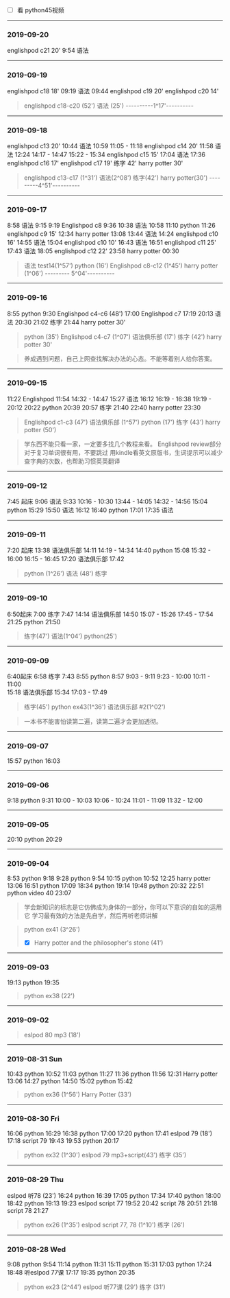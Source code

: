 - [ ] 看 python45视频
***
### 2019-09-20
englishpod c21 20'
9:54 语法

***
### 2019-09-19
englishpod c18 18'
09:19 语法 09:44
englishpod c19 20'
englishpod c20 14'

> englishpod c18-c20 (52')
> 语法 (25')
> ----------1^17'----------


***
### 2019-09-18
englishpod c13 20'
10:44 语法 10:59
11:05 - 11:18
englishpod c14 20'
11:58 语法 12:24
14:17 - 14:47
15:22 - 15:34
englishpod c15 15'
17:04 语法 17:36
englishpod c16 17'
englishpod c17 19'
练字 42'
harry potter 30'

> englishpod c13-c17 (1^31')
> 语法(2^08')
> 练字(42')
> harry potter(30')
> ---------4^51'----------

***
### 2019-09-17
8:58 语法 9:15
9:19 Englishpod c8 9:36
10:38 语法 10:58
11:10 python 11:26
englishpod c9 15'
12:34 harry potter 13:08
13:44 语法 14:24
englishpod c10 16'
14:55 语法 15:04
englishpod c10 10'
16:43 语法 16:51
englishpod c11 25'
17:43 语法 18:05
englishpod c12 22'
23:58 harry potter 00:30
> 语法 test14(1^57')
> python (16')
> Englishpod c8-c12 (1^45')
> harry potter (1^06')
> --------- 5^04'----------
***

### 2019-09-16
8:55 python 9:30
Englishpod c4-c6 (48')
17:00 Englishpod c7 17:19
20:13 语法 20:30
21:02 练字 21:44
harry potter 30'

> python (35')
> Englishpod c4-c7 (1^07')
> 语法俱乐部 (17')
> 练字 (42')
> harry potter 30'

> 养成遇到问题，自己上网查找解决办法的心态。不能等着别人给你答案。
***

### 2019-09-15
11:22 Englishpod 11:54
14:32 - 14:47
15:27 语法 16:12
16:19 - 16:38
19:19 - 20:12
20:22 python 20:39
20:57 练字 21:40
22:40 harry potter 23:30

> Englishpod c1-c3 (47')
> 语法俱乐部 (1^57')
> python (17')
> 练字 (43')
> harry potter (50')

> 学东西不能只看一家，一定要多找几个教程来看。
> Englishpod review部分对于复习单词很有用，不要跳过
> 用kindle看英文原版书，生词提示可以减少查字典的次数，也帮助习惯英英翻译
***

### 2019-09-12
7:45 起床
9:06 语法 9:33
10:16 - 10:30
13:44 - 14:05
14:32 - 14:56
15:04 python 15:29
15:50 语法 16:12
16:40 python 17:01
17:35 语法
***
### 2019-09-11
7:20 起床
13:38 语法俱乐部 14:11
14:19 - 14:34
14:40 python 15:08
15:32 - 16:00
16:15 - 16:45
17:20 语法俱乐部 17:42

> python (1^26')
> 语法 (48')
> 练字

***
### 2019-09-10
6:50起床
7:00 练字 7:47
14:14 语法俱乐部 14:50
15:07 - 15:26
17:45 - 17:54
21:25 python  21:50
> 练字(47')
> 语法(1^04')
> python(25')
***
### 2019-09-09
6:40起床
6:58 练字 7:43
8:55 python 8:57
9:03 - 9:11
9:23 - 10:00
10:11 - 11:00  
15:18 语法俱乐部 15:34
17:03 - 17:49
> 练字(45')
> python ex43(1^36')
> 语法俱乐部 #2(1^02')

> 一本书不能害怕读第二遍，读第二遍才会更加透彻。
***

### 2019-09-07
15:57 python 16:03
***
### 2019-09-06
9:18 python 9:31
10:00 - 10:03 
10:06 - 10:24
11:01 - 11:09
11:32 - 12:00
***
### 2019-09-05
20:10 python 20:29

***
### 2019-09-04
8:53 python 9:18
9:28 python 9:54
10:15 python 10:52
12:25 harry potter 13:06
16:51 python 17:09
18:34 python 19:14
19:48 python 20:32
22:51 python video 40 23:07

> 学会新知识的标志是它仿佛成为身体的一部分，你可以下意识的自如的运用它
> 学习最有效的方法是先自学，然后再听老师讲解

> python ex41 (3^26')
>
> - [x] Harry potter and the philosopher's stone (41')
***

### 2019-09-03
19:13  python  19:35

> python ex38 (22')
***

### 2019-09-02
> eslpod 80 mp3 (18')

***
### 2019-08-31 Sun
10:43 python 10:52
11:03 python 11:27
11:36 python 11:56
12:31 Harry potter 13:06
14:27 python 14:50
15:02 python 15:42

> python ex36 (1^56')
> Harry Potter (33')

***
### 2019-08-30 Fri

16:06 python 16:29
16:38 python 17:00
17:20 python 17:41
eslpod 79 (18')
17:18 script 79 19:43
19:53 python 20:17

> python ex32 (1^30')
> eslpod 79 mp3+script(43')
> 练字 (35')

***
### 2019-08-29 Thu

eslpod 听78 (23')
16:24 python 16:39 
17:05 python 17:34
17:40 python 18:00
18:42 python 19:13
19:23 eslpod script 77 19:52
20:42 script 78 20:51
21:18 script 78 21:27

> python ex26  (1^35')
> eslpod script 77, 78 (1^10')
> 练字 (26')

***
### 2019-08-28 Wed

9:08 python 9:54
11:14 python 11:31
15:11 python  15:31
17:03 python 17:24
18:48 听eslpod 77课 17:17
19:35 python 20:35

> python ex23 (2^44')
> eslpod 听77课 (29')
> 练字 (31')